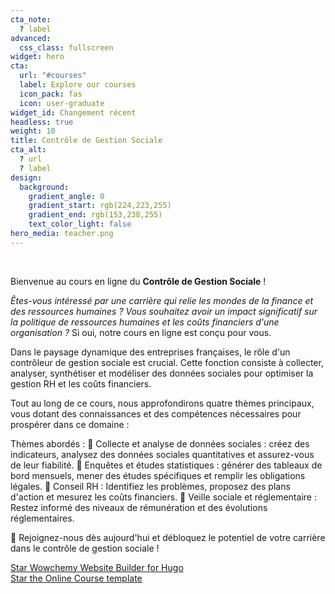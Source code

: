 ```yaml
---
cta_note:
  ? label
advanced:
  css_class: fullscreen
widget: hero
cta:
  url: "#courses"
  label: Explore our courses
  icon_pack: fas
  icon: user-graduate
widget_id: Changement récent
headless: true
weight: 10
title: Contrôle de Gestion Sociale
cta_alt:
  ? url
  ? label
design:
  background:
    gradient_angle: 0
    gradient_start: rgb(224,223,255)
    gradient_end: rgb(153,238,255)
    text_color_light: false
hero_media: teacher.png
---
```

<br>

Bienvenue au cours en ligne du **Contrôle de Gestion Sociale** !

*Êtes-vous intéressé par une carrière qui relie les mondes de la finance et des ressources humaines ? Vous souhaitez avoir un impact significatif sur la politique de ressources humaines et les coûts financiers d'une organisation ?* Si oui, notre cours en ligne est conçu pour vous.

Dans le paysage dynamique des entreprises françaises, le rôle d'un contrôleur de gestion sociale est crucial. Cette fonction consiste à collecter, analyser, synthétiser et modéliser des données sociales pour optimiser la gestion RH et les coûts financiers.

Tout au long de ce cours, nous approfondirons quatre thèmes principaux, vous dotant des connaissances et des compétences nécessaires pour prospérer dans ce domaine :

Thèmes abordés :
🎯 Collecte et analyse de données sociales : créez des indicateurs, analysez des données sociales quantitatives et assurez-vous de leur fiabilité.
🎯 Enquêtes et études statistiques : générer des tableaux de bord mensuels, mener des études spécifiques et remplir les obligations légales.
🎯 Conseil RH : Identifiez les problèmes, proposez des plans d'action et mesurez les coûts financiers.
🎯 Veille sociale et réglementaire : Restez informé des niveaux de rémunération et des évolutions réglementaires.

🔑 Rejoignez-nous dès aujourd'hui et débloquez le potentiel de votre carrière dans le contrôle de gestion sociale !

<a class="github-button" href="https://github.com/wowchemy/wowchemy-hugo-themes" data-icon="octicon-star" data-size="large" data-show-count="true" aria-label="Star Wowchemy Website Builder for Hugo">Star Wowchemy Website Builder for Hugo</a><br><a class="github-button" href="https://github.com/wowchemy/starter-hugo-online-course" data-icon="octicon-star" data-size="large" data-show-count="true" aria-label="Star the Online Course template">Star the Online Course template</a><script async defer src="https://buttons.github.io/buttons.js"></script>